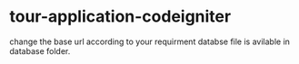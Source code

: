# tour-application-codeigniter
change the base url according to your requirment
databse file is avilable in database folder.

